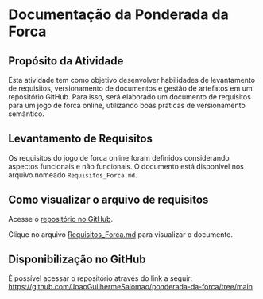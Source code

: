 # Documentação da Ponderada da Forca

## Propósito da Atividade

Esta atividade tem como objetivo desenvolver habilidades de levantamento de requisitos, versionamento de documentos e gestão de artefatos em um repositório GitHub. Para isso, será elaborado um documento de requisitos para um jogo de forca online, utilizando boas práticas de versionamento semântico.

## Levantamento de Requisitos

Os requisitos do jogo de forca online foram definidos considerando aspectos funcionais e não funcionais. O documento está disponível nos arquivo nomeado `Requisitos_Forca.md`.

## Como visualizar o arquivo de requisitos

Acesse o [repositório no GitHub](https://github.com/JoaoGuilhermeSalomao/ponderada-da-forca/tree/main).

Clique no arquivo [Requisitos_Forca.md](https://github.com/JoaoGuilhermeSalomao/ponderada-da-forca/blob/main/Requisitos_Forca.md) para visualizar o documento.


## Disponibilização no GitHub

É possível acessar o repositório através do link a seguir: https://github.com/JoaoGuilhermeSalomao/ponderada-da-forca/tree/main
